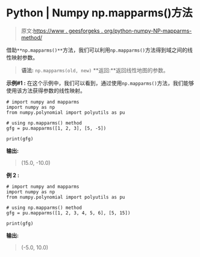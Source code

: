 # Python | Numpy np.mapparms()方法

> 原文:[https://www . geesforgeks . org/python-numpy-NP-mapparms-method/](https://www.geeksforgeeks.org/python-numpy-np-mapparms-method/)

借助`**np.mapparms()**`方法，我们可以利用`np.mapparms()`方法得到域之间的线性映射参数。

> **语法:** `np.mapparms(old, new)`
> **返回:**返回线性地图的参数。

**示例#1 :**
在这个示例中，我们可以看到，通过使用`np.mapparms()`方法，我们能够使用该方法获得参数的线性映射。

```
# import numpy and mapparms
import numpy as np
from numpy.polynomial import polyutils as pu

# using np.mapparms() method
gfg = pu.mapparms([1, 2, 3], [5, -5])

print(gfg)
```

**输出:**

> (15.0, -10.0)

**例 2 :**

```
# import numpy and mapparms
import numpy as np
from numpy.polynomial import polyutils as pu

# using np.mapparms() method
gfg = pu.mapparms([1, 2, 3, 4, 5, 6], [5, 15])

print(gfg)
```

**输出:**

> (-5.0, 10.0)